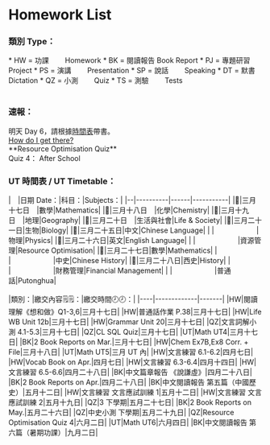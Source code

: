 # Homework List
<h3>類別 Type：</h3>
*   HW = 功課　　   Homework
*   BK = 閱讀報告  Book Report
*   PJ = 專題研習  Project
*   PS = 演講　　  Presentation
*   SP = 說話　　  Speaking
*   DT = 默書　　  Dictation
*   QZ = 小測　　  Quiz
*   TS = 測驗　　  Tests
<br/>
<br/>
<h3>速報： </h3>
明天 Day 6，請根據<a href="https://class2b-6h3a.onrender.com/docs/timetable_and_calandar">時間表</a>帶書。
<br/><a href="https://class2b-6h3a.onrender.com/docs/post">How do I get there?</a>
<br/>**Resource Optimisation Quiz** 
<br/>Quiz 4： After School
<br/>
<h3>UT 時間表 / UT Timetable：</h3>
|　|日期 Date：|科目：|Subjects：|
|--|----------|------|-----------|
|🔷|三月十七日　|數學|Mathematics|
|🔷|三月十八日　|化學|Chemistry|
|🔷|三月十九日　|地理|Geography|
|🔷|三月二十日　|生活與社會|Life & Society|
|🔷|三月二十一日|生物|Biology|
|🔷|三月二十五日|中文|Chinese Language|
|  |　　　　　　|物理|Physics|
|🔷|三月二十六日|英文|English Language|
|  |　　　　　　|資源管理|Resource Optimisation|
|🔷|三月二十七日|數學|Mathematics|
|  |　　　　　　|中史|Chinese History|
|🔷|三月二十八日|西史|History|
|  |　　　　　　|財務管理|Financial Management|
|  |　　　　　　|普通話|Putonghua|
<br/>
<br/>
|類別：|繳交內容🗒️🗒️：|繳交時間🕗🕗：|
|----|-------------|-------|
|HW|閱讀理解《想和做》Q1-3,6|三月十七日|
|HW|普通話作業 P.38|三月十七日|
|HW|Life WB Unit 12b|三月十七日|
|HW|Grammar Unit 20|三月十七日|
|QZ|文言詞解小測 4.1-5.3|三月十七日|
|QZ|CL SQL Quiz|三月十七日|
|UT|Math UT4|三月十七日|
|BK|2 Book Reports on Mar.|三月十七日|
|HW|Chem Ex7B,Ex8 Corr. + File|三月十八日|
|UT|Math UT5|三月 UT 內|
|HW|文言練習 6.1-6.2|四月七日|
|HW|Vocab Book on Apr.|四月七日|
|HW|文言練習 6.3-6.4|四月十四日|
|HW|文言練習 6.5-6.6|四月二十八日|
|BK|中文篇章報告 《說謙虛》|四月二十八日|
|BK|2 Book Reports on Apr.|四月二十八日|
|BK|中文閱讀報告 第五篇（中國歷史）|五月十二日|
|HW|文言練習 文言應試訓練 1|五月十二日|
|HW|文言練習 文言應試訓練 2|五月十九日|
|QZ|3 下學期|五月二十七日|
|BK|2 Book Reports on May.|五月二十六日|
|QZ|中史小測 下學期|五月二十九日|
|QZ|Resource Optimisation Quiz 4|六月二日|
|UT|Math UT6|六月四日|
|BK|中文閱讀報告 第六篇（暑期功課）|九月二日|

<!---
Steven:
Epic story you have in Posts. I read it...
Wow.

Heison: 
I hope you know What I truly want to say.
I think I hide it too much.https://dictionary.cambridge.org/dictionary/english/trash-talk
Look Experiment.

......
i fixed your md table preview

-->
